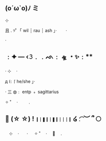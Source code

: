 (o´ω`o)ﾉ ミ
  -
 
⊹ 

且 . ୨˚ 「 wil ┊ rau ┊ ash 」‧   ㅤㅤ·
 
 
‧   
 

 ﹕✦ — ‹𝟹﹒﹒ᨒ﹕ `🛸` ・`✨`﹕**
  -

  ‧   ⊹ㅤ    · ㅤ

д ꒰: 「 he/she 」‧

     
‧  三 ◍﹕ entp ﹢ sagittarius

 ✧ ˚ 　· 　　 .

🔗  (☆ ☆)  !  `❙❘❚❙❘❚❙❘❘❘❙` ໒ ː ͡ ︶ ՞ 🌕  
  -



ㅤ⊹ㅤ   ·ㅤㅤ·
 ㅤ   ✧ ˚ 　· 　🌙　 .    　
 





